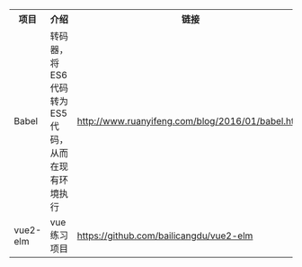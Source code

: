 
<table>
  <tr>
    <th>项目</th>
    <th>介绍</th>
    <th>链接</th>
  </tr>
  <tr>
    <td>Babel</td>
    <td>转码器，将ES6代码转为ES5代码，从而在现有环境执行</td>
    <td><a href="http://www.ruanyifeng.com/blog/2016/01/babel.html">http://www.ruanyifeng.com/blog/2016/01/babel.html</a></td>
  </tr>
  <tr>
    <td>vue2-elm</td>
    <td>vue练习项目</td>
    <td><a href="https://github.com/bailicangdu/vue2-elm">https://github.com/bailicangdu/vue2-elm</a></td>
  </tr>
</table>

